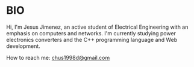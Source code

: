 # BIO
Hi, I'm Jesus Jimenez, an active student of Electrical Engineering with an emphasis on computers and networks.
I'm currently studying power electronics converters and the C++ programming language and Web development.

How to reach me: chus1998d@gmail.com

